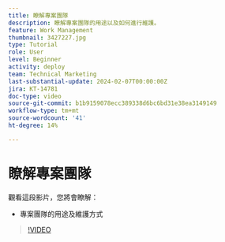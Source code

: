```yaml
---
title: 瞭解專案團隊
description: 瞭解專案團隊的用途以及如何進行維護。
feature: Work Management
thumbnail: 3427227.jpg
type: Tutorial
role: User
level: Beginner
activity: deploy
team: Technical Marketing
last-substantial-update: 2024-02-07T00:00:00Z
jira: KT-14781
doc-type: video
source-git-commit: b1b9159078ecc389338d6bc6bd31e38ea3149149
workflow-type: tm+mt
source-wordcount: '41'
ht-degree: 14%

---
```


# 瞭解專案團隊

觀看這段影片，您將會瞭解：

* 專案團隊的用途及維護方式

>[!VIDEO](https://video.tv.adobe.com/v/3427227/?quality=12&learn=on)

